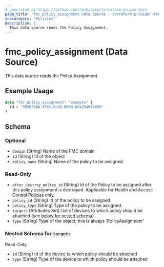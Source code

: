 ```yaml
---
# generated by https://github.com/hashicorp/terraform-plugin-docs
page_title: "fmc_policy_assignment Data Source - terraform-provider-fmc"
subcategory: "Policies"
description: |-
  This data source reads the Policy Assignment.
---
```


# fmc_policy_assignment (Data Source)

This data source reads the Policy Assignment.

## Example Usage

```terraform
data "fmc_policy_assignment" "example" {
  id = "0050568A-2561-0ed3-0000-004294972836"
}
```

<!-- schema generated by tfplugindocs -->
## Schema

### Optional

- `domain` (String) Name of the FMC domain
- `id` (String) Id of the object
- `policy_name` (String) Name of the policy to be assigned.

### Read-Only

- `after_destroy_policy_id` (String) Id of the Policy to be assigned after this policy assignment is destroyed. Applicable for Health and Access Control Policies only.
- `policy_id` (String) Id of the policy to be assigned.
- `policy_type` (String) Type of the policy to be assigned.
- `targets` (Attributes Set) List of devices to which policy should be attached (see [below for nested schema](#nestedatt--targets))
- `type` (String) Type of the object; this is always 'PolicyAssignment'

<a id="nestedatt--targets"></a>
### Nested Schema for `targets`

Read-Only:

- `id` (String) Id of the device to which policy should be attached
- `type` (String) Type of the device to which policy should be attached
